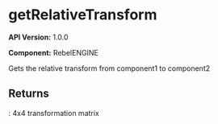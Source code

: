 # getRelativeTransform

**API Version:** 1.0.0

**Component:** RebelENGINE

Gets the relative transform from component1 to component2

## Returns

: 4x4 transformation matrix

